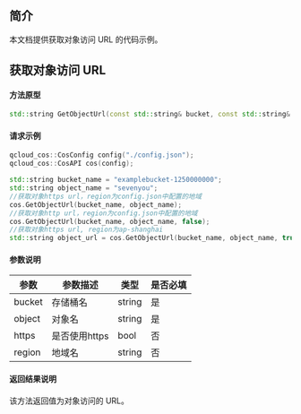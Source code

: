 ## 简介

本文档提供获取对象访问 URL 的代码示例。

## 获取对象访问 URL

#### 方法原型

```cpp
std::string GetObjectUrl(const std::string& bucket, const std::string& object, bool https = true, const std::string& region);
```

#### 请求示例

```cpp
qcloud_cos::CosConfig config("./config.json");
qcloud_cos::CosAPI cos(config);

std::string bucket_name = "examplebucket-1250000000";
std::string object_name = "sevenyou";
//获取对象https url，region为config.json中配置的地域
cos.GetObjectUrl(bucket_name, object_name);
//获取对象http url，region为config.json中配置的地域
cos.GetObjectUrl(bucket_name, object_name, false);
//获取对象https url, region为ap-shanghai
std::string object_url = cos.GetObjectUrl(bucket_name, object_name, true, "ap-shanghai");  
```

#### 参数说明

| 参数   | 参数描述      | 类型   | 是否必填 |
| ------ | ------------- | ------ | -------- |
| bucket | 存储桶名      | string | 是       |
| object | 对象名        | string | 是       |
| https  | 是否使用https | bool   | 否       |
| region | 地域名        | string | 否       |

#### 返回结果说明

该方法返回值为对象访问的 URL。